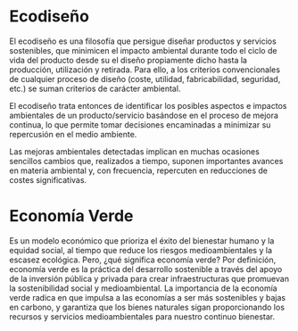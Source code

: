 # Ecodiseño

El ecodiseño es una filosofía que persigue diseñar productos y servicios sostenibles, que minimicen el impacto ambiental durante todo el ciclo de vida del producto desde su el diseño propiamente dicho hasta la producción, utilización y retirada. Para ello, a los criterios convencionales de cualquier proceso de diseño (coste, utilidad, fabricabilidad, seguridad, etc.) se suman criterios de carácter ambiental.

El ecodiseño trata entonces de identificar los posibles aspectos e impactos ambientales de un producto/servicio basándose en el proceso de mejora continua, lo que permite tomar decisiones encaminadas a minimizar su repercusión en el medio ambiente.

Las mejoras ambientales detectadas implican en muchas ocasiones sencillos cambios que, realizados a tiempo, suponen importantes avances en materia ambiental y, con frecuencia, repercuten en reducciones de costes significativas.

# Economía Verde

Es un modelo económico que prioriza el éxito del bienestar humano y la equidad social, al tiempo que reduce los riesgos medioambientales y la escasez ecológica. Pero, ¿qué significa economía verde? Por definición, economía verde es la práctica del desarrollo sostenible a través del apoyo de la inversión pública y privada para crear infraestructuras que promuevan la sostenibilidad social y medioambiental. La importancia de la economía verde radica en que impulsa a las economías a ser más sostenibles y bajas en carbono, y garantiza que los bienes naturales sigan proporcionando los recursos y servicios medioambientales para nuestro continuo bienestar.